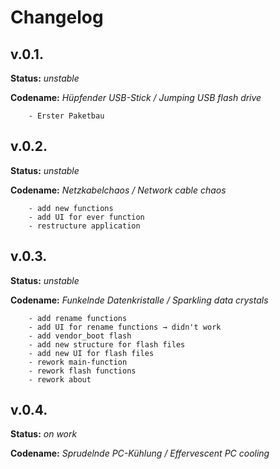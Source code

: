 # Changelog
## v.0.1.
**Status:** *unstable*

**Codename:** *Hüpfender USB-Stick / Jumping USB flash drive* 
```
	- Erster Paketbau
```

## v.0.2. 
**Status:** *unstable*

**Codename:** *Netzkabelchaos / Network cable chaos*
```
	- add new functions
	- add UI for ever function
	- restructure application
```


## v.0.3.
**Status:** *unstable*

**Codename:** *Funkelnde Datenkristalle / Sparkling data crystals*

```
	- add rename functions
	- add UI for rename functions → didn't work
	- add vendor_boot flash
	- add new structure for flash files
	- add new UI for flash files
	- rework main-function
	- rework flash functions
	- rework about 
```

##  v.0.4.
**Status:** *on work*

**Codename:** *Sprudelnde PC-Kühlung / Effervescent PC cooling*

```
	
```
